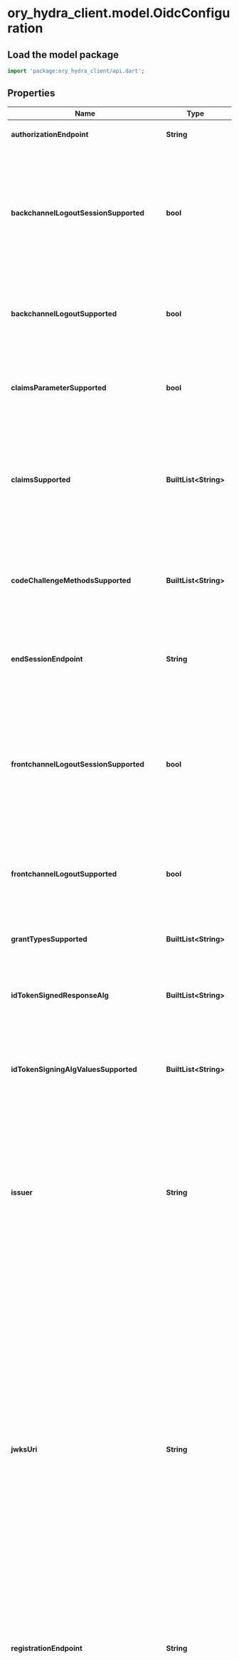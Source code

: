 # ory_hydra_client.model.OidcConfiguration

## Load the model package
```dart
import 'package:ory_hydra_client/api.dart';
```

## Properties
Name | Type | Description | Notes
------------ | ------------- | ------------- | -------------
**authorizationEndpoint** | **String** | OAuth 2.0 Authorization Endpoint URL | 
**backchannelLogoutSessionSupported** | **bool** | OpenID Connect Back-Channel Logout Session Required  Boolean value specifying whether the OP can pass a sid (session ID) Claim in the Logout Token to identify the RP session with the OP. If supported, the sid Claim is also included in ID Tokens issued by the OP | [optional] 
**backchannelLogoutSupported** | **bool** | OpenID Connect Back-Channel Logout Supported  Boolean value specifying whether the OP supports back-channel logout, with true indicating support. | [optional] 
**claimsParameterSupported** | **bool** | OpenID Connect Claims Parameter Parameter Supported  Boolean value specifying whether the OP supports use of the claims parameter, with true indicating support. | [optional] 
**claimsSupported** | **BuiltList&lt;String&gt;** | OpenID Connect Supported Claims  JSON array containing a list of the Claim Names of the Claims that the OpenID Provider MAY be able to supply values for. Note that for privacy or other reasons, this might not be an exhaustive list. | [optional] 
**codeChallengeMethodsSupported** | **BuiltList&lt;String&gt;** | OAuth 2.0 PKCE Supported Code Challenge Methods  JSON array containing a list of Proof Key for Code Exchange (PKCE) [RFC7636] code challenge methods supported by this authorization server. | [optional] 
**endSessionEndpoint** | **String** | OpenID Connect End-Session Endpoint  URL at the OP to which an RP can perform a redirect to request that the End-User be logged out at the OP. | [optional] 
**frontchannelLogoutSessionSupported** | **bool** | OpenID Connect Front-Channel Logout Session Required  Boolean value specifying whether the OP can pass iss (issuer) and sid (session ID) query parameters to identify the RP session with the OP when the frontchannel_logout_uri is used. If supported, the sid Claim is also included in ID Tokens issued by the OP. | [optional] 
**frontchannelLogoutSupported** | **bool** | OpenID Connect Front-Channel Logout Supported  Boolean value specifying whether the OP supports HTTP-based logout, with true indicating support. | [optional] 
**grantTypesSupported** | **BuiltList&lt;String&gt;** | OAuth 2.0 Supported Grant Types  JSON array containing a list of the OAuth 2.0 Grant Type values that this OP supports. | [optional] 
**idTokenSignedResponseAlg** | **BuiltList&lt;String&gt;** | OpenID Connect Default ID Token Signing Algorithms  Algorithm used to sign OpenID Connect ID Tokens. | 
**idTokenSigningAlgValuesSupported** | **BuiltList&lt;String&gt;** | OpenID Connect Supported ID Token Signing Algorithms  JSON array containing a list of the JWS signing algorithms (alg values) supported by the OP for the ID Token to encode the Claims in a JWT. | 
**issuer** | **String** | OpenID Connect Issuer URL  An URL using the https scheme with no query or fragment component that the OP asserts as its IssuerURL Identifier. If IssuerURL discovery is supported , this value MUST be identical to the issuer value returned by WebFinger. This also MUST be identical to the iss Claim value in ID Tokens issued from this IssuerURL. | 
**jwksUri** | **String** | OpenID Connect Well-Known JSON Web Keys URL  URL of the OP's JSON Web Key Set [JWK] document. This contains the signing key(s) the RP uses to validate signatures from the OP. The JWK Set MAY also contain the Server's encryption key(s), which are used by RPs to encrypt requests to the Server. When both signing and encryption keys are made available, a use (Key Use) parameter value is REQUIRED for all keys in the referenced JWK Set to indicate each key's intended usage. Although some algorithms allow the same key to be used for both signatures and encryption, doing so is NOT RECOMMENDED, as it is less secure. The JWK x5c parameter MAY be used to provide X.509 representations of keys provided. When used, the bare key values MUST still be present and MUST match those in the certificate. | 
**registrationEndpoint** | **String** | OpenID Connect Dynamic Client Registration Endpoint URL | [optional] 
**requestObjectSigningAlgValuesSupported** | **BuiltList&lt;String&gt;** | OpenID Connect Supported Request Object Signing Algorithms  JSON array containing a list of the JWS signing algorithms (alg values) supported by the OP for Request Objects, which are described in Section 6.1 of OpenID Connect Core 1.0 [OpenID.Core]. These algorithms are used both when the Request Object is passed by value (using the request parameter) and when it is passed by reference (using the request_uri parameter). | [optional] 
**requestParameterSupported** | **bool** | OpenID Connect Request Parameter Supported  Boolean value specifying whether the OP supports use of the request parameter, with true indicating support. | [optional] 
**requestUriParameterSupported** | **bool** | OpenID Connect Request URI Parameter Supported  Boolean value specifying whether the OP supports use of the request_uri parameter, with true indicating support. | [optional] 
**requireRequestUriRegistration** | **bool** | OpenID Connect Requires Request URI Registration  Boolean value specifying whether the OP requires any request_uri values used to be pre-registered using the request_uris registration parameter. | [optional] 
**responseModesSupported** | **BuiltList&lt;String&gt;** | OAuth 2.0 Supported Response Modes  JSON array containing a list of the OAuth 2.0 response_mode values that this OP supports. | [optional] 
**responseTypesSupported** | **BuiltList&lt;String&gt;** | OAuth 2.0 Supported Response Types  JSON array containing a list of the OAuth 2.0 response_type values that this OP supports. Dynamic OpenID Providers MUST support the code, id_token, and the token id_token Response Type values. | 
**revocationEndpoint** | **String** | OAuth 2.0 Token Revocation URL  URL of the authorization server's OAuth 2.0 revocation endpoint. | [optional] 
**scopesSupported** | **BuiltList&lt;String&gt;** | OAuth 2.0 Supported Scope Values  JSON array containing a list of the OAuth 2.0 [RFC6749] scope values that this server supports. The server MUST support the openid scope value. Servers MAY choose not to advertise some supported scope values even when this parameter is used | [optional] 
**subjectTypesSupported** | **BuiltList&lt;String&gt;** | OpenID Connect Supported Subject Types  JSON array containing a list of the Subject Identifier types that this OP supports. Valid types include pairwise and public. | 
**tokenEndpoint** | **String** | OAuth 2.0 Token Endpoint URL | 
**tokenEndpointAuthMethodsSupported** | **BuiltList&lt;String&gt;** | OAuth 2.0 Supported Client Authentication Methods  JSON array containing a list of Client Authentication methods supported by this Token Endpoint. The options are client_secret_post, client_secret_basic, client_secret_jwt, and private_key_jwt, as described in Section 9 of OpenID Connect Core 1.0 | [optional] 
**userinfoEndpoint** | **String** | OpenID Connect Userinfo URL  URL of the OP's UserInfo Endpoint. | [optional] 
**userinfoSignedResponseAlg** | **BuiltList&lt;String&gt;** | OpenID Connect User Userinfo Signing Algorithm  Algorithm used to sign OpenID Connect Userinfo Responses. | 
**userinfoSigningAlgValuesSupported** | **BuiltList&lt;String&gt;** | OpenID Connect Supported Userinfo Signing Algorithm  JSON array containing a list of the JWS [JWS] signing algorithms (alg values) [JWA] supported by the UserInfo Endpoint to encode the Claims in a JWT [JWT]. | [optional] 

[[Back to Model list]](../README.md#documentation-for-models) [[Back to API list]](../README.md#documentation-for-api-endpoints) [[Back to README]](../README.md)


